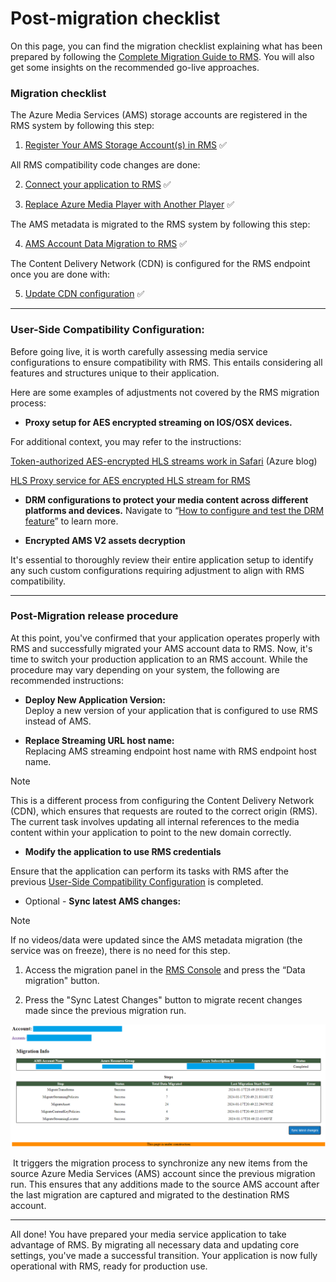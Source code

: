 # Post-migration checklist

On this page, you can find the migration checklist explaining what has been prepared by following the [Complete Migration Guide to RMS](/docs/app-migration.md). You will also get some insights on the recommended go-live approaches.


### **Migration checklist**

The Azure Media Services (AMS) storage accounts are registered in the RMS system by following this step:

1.  [Register Your AMS Storage Account(s) in RMS](/docs/custom-storage.md) ✅
    

All RMS compatibility code changes are done:

2.  [Connect your application to RMS](/docs/app-migration.md#migrate-your-application) ✅
    
3.  [Replace Azure Media Player with Another Player](/docs/app-migration.md#replace-azure-media-player-with-another-player) ✅  
    

The AMS metadata is migrated to the RMS system by following this step:

4.  [AMS Account Data Migration to RMS](/docs/data-migration.md) ✅
    

The Content Delivery Network (CDN) is configured for the RMS endpoint once you are done with:

5.  [Update CDN configuration](/docs/app-migration.md#update-cdn-configuration) ✅
    
---

### User-Side Compatibility Configuration:

Before going live, it is worth carefully assessing media service configurations to ensure compatibility with RMS. This entails considering all features and structures unique to their application.

Here are some examples of adjustments not covered by the RMS migration process:

*   **Proxy setup for AES encrypted streaming on IOS/OSX devices.**
    

For additional context, you may refer to the instructions:

[Token-authorized AES-encrypted HLS streams work in Safari](https://azure.microsoft.com/fr-fr/blog/how-to-make-token-authorized-aes-encrypted-hls-stream-working-in-safari/) (Azure blog)

[HLS Proxy service for AES encrypted HLS stream for RMS](https://github.com/Ravnur-Inc/hls-proxy-aes-service)

*   **DRM configurations to protect your media content across different platforms and devices.** Navigate to “[How to configure and test the DRM feature](/docs/drm-user-guide.md)” to learn more.
    
*   **Encrypted AMS V2 assets decryption**
    
It's essential to thoroughly review their entire application setup to identify any such custom configurations requiring adjustment to align with RMS compatibility.

---

### **Post-Migration release procedure**

At this point, you've confirmed that your application operates properly with RMS and successfully migrated your AMS account data to RMS. Now, it's time to switch your production application to an RMS account. While the procedure may vary depending on your system, the following are recommended instructions:

*   **Deploy New Application Version:**  
    Deploy a new version of your application that is configured to use RMS instead of AMS.
    
*   **Replace Streaming URL host name:**  
    Replacing AMS streaming endpoint host name with RMS endpoint host name.
    

> [!NOTE]
> This is a different process from configuring the Content Delivery Network (CDN), which ensures that requests are routed to the correct origin (RMS). The current task involves updating all internal references to the media content within your application to point to the new domain correctly.

*   **Modify the application to use RMS credentials**
    

Ensure that the application can perform its tasks with RMS after the previous [User-Side Compatibility Configuration](t#User-Side-Compatibility-Configuration) is completed.

*   Optional - **Sync latest AMS changes:**
    

> [!NOTE]
> If no videos/data were updated since the AMS metadata migration (the service was on freeze), there is no need for this step.

1.  Access the migration panel in the [RMS Console](/docs/how-to-get-credentials.md) and press the “Data migration" button.
    
2.  Press the "Sync Latest Changes" button to migrate recent changes made since the previous migration run.
    

![screenshot](img/rms-console.png)

 It triggers the migration process to synchronize any new items from the source Azure Media Services (AMS) account since the previous migration run. This ensures that any additions made to the source AMS account after the last migration are captured and migrated to the destination RMS account.

---
All done! You have prepared your media service application to take advantage of RMS. By migrating all necessary data and updating core settings, you've made a successful transition. Your application is now fully operational with RMS, ready for production use.
